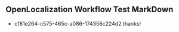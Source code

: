 ## OpenLocalization Workflow Test MarkDown
* cf81e264-c575-465c-a086-174358c224d2 
thanks!<!--HONumber=Mar16_HO3-->
